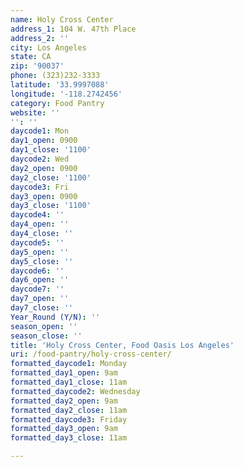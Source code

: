 ```yaml
---
name: Holy Cross Center
address_1: 104 W. 47th Place
address_2: ''
city: Los Angeles
state: CA
zip: '90037'
phone: (323)232-3333
latitude: '33.9997088'
longitude: '-118.2742456'
category: Food Pantry
website: ''
'': ''
daycode1: Mon
day1_open: 0900
day1_close: '1100'
daycode2: Wed
day2_open: 0900
day2_close: '1100'
daycode3: Fri
day3_open: 0900
day3_close: '1100'
daycode4: ''
day4_open: ''
day4_close: ''
daycode5: ''
day5_open: ''
day5_close: ''
daycode6: ''
day6_open: ''
daycode7: ''
day7_open: ''
day7_close: ''
Year_Round (Y/N): ''
season_open: ''
season_close: ''
title: 'Holy Cross Center, Food Oasis Los Angeles'
uri: /food-pantry/holy-cross-center/
formatted_daycode1: Monday
formatted_day1_open: 9am
formatted_day1_close: 11am
formatted_daycode2: Wednesday
formatted_day2_open: 9am
formatted_day2_close: 11am
formatted_daycode3: Friday
formatted_day3_open: 9am
formatted_day3_close: 11am

---
```

